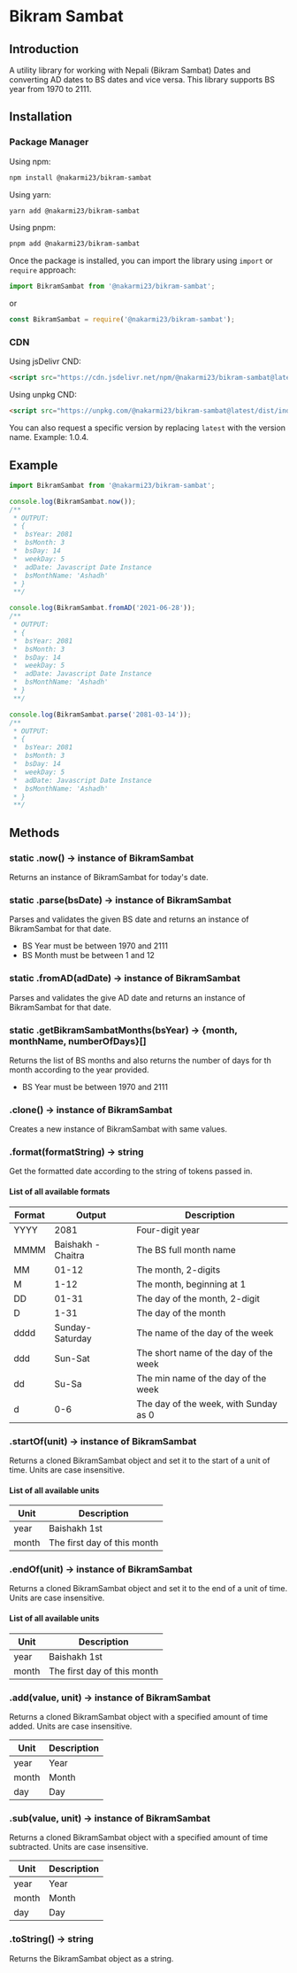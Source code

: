 # Bikram Sambat

## Introduction

A utility library for working with Nepali (Bikram Sambat) Dates and converting AD dates to BS dates and vice versa. This library supports BS year from 1970 to 2111.

## Installation

### Package Manager

Using npm:

```bash
npm install @nakarmi23/bikram-sambat
```

Using yarn:

```bash
yarn add @nakarmi23/bikram-sambat
```

Using pnpm:

```bash
pnpm add @nakarmi23/bikram-sambat
```

Once the package is installed, you can import the library using `import` or `require` approach:

```typescript
import BikramSambat from '@nakarmi23/bikram-sambat';
```

or

```typescript
const BikramSambat = require('@nakarmi23/bikram-sambat');
```

### CDN

Using jsDelivr CND:

```html
<script src="https://cdn.jsdelivr.net/npm/@nakarmi23/bikram-sambat@latest/dist/index.global.js"></script>
```

Using unpkg CND:

```html
<script src="https://unpkg.com/@nakarmi23/bikram-sambat@latest/dist/index.global.js"></script>
```

You can also request a specific version by replacing `latest` with the version name. Example: 1.0.4.

## Example

```typescript
import BikramSambat from '@nakarmi23/bikram-sambat';

console.log(BikramSambat.now());
/**
 * OUTPUT:
 * {
 *  bsYear: 2081
 *  bsMonth: 3
 *  bsDay: 14
 *  weekDay: 5
 *  adDate: Javascript Date Instance
 *  bsMonthName: 'Ashadh'
 * }
 **/

console.log(BikramSambat.fromAD('2021-06-28'));
/**
 * OUTPUT:
 * {
 *  bsYear: 2081
 *  bsMonth: 3
 *  bsDay: 14
 *  weekDay: 5
 *  adDate: Javascript Date Instance
 *  bsMonthName: 'Ashadh'
 * }
 **/

console.log(BikramSambat.parse('2081-03-14'));
/**
 * OUTPUT:
 * {
 *  bsYear: 2081
 *  bsMonth: 3
 *  bsDay: 14
 *  weekDay: 5
 *  adDate: Javascript Date Instance
 *  bsMonthName: 'Ashadh'
 * }
 **/
```

## Methods

### static .now() -> instance of BikramSambat

Returns an instance of BikramSambat for today's date.

### static .parse(bsDate) -> instance of BikramSambat

Parses and validates the given BS date and returns an instance of BikramSambat for that date.

- BS Year must be between 1970 and 2111
- BS Month must be between 1 and 12

### static .fromAD(adDate) -> instance of BikramSambat

Parses and validates the give AD date and returns an instance of BikramSambat for that date.

### static .getBikramSambatMonths(bsYear) -> {month, monthName, numberOfDays}[]

Returns the list of BS months and also returns the number of days for th month according to the year provided.

- BS Year must be between 1970 and 2111

### .clone() -> instance of BikramSambat

Creates a new instance of BikramSambat with same values.

### .format(formatString) -> string

Get the formatted date according to the string of tokens passed in.

#### List of all available formats

| Format | Output             | Description                           |
| ------ | ------------------ | ------------------------------------- |
| YYYY   | 2081               | Four-digit year                       |
| MMMM   | Baishakh - Chaitra | The BS full month name                |
| MM     | 01-12              | The month, 2-digits                   |
| M      | 1-12               | The month, beginning at 1             |
| DD     | 01-31              | The day of the month, 2-digit         |
| D      | 1-31               | The day of the month                  |
| dddd   | Sunday-Saturday    | The name of the day of the week       |
| ddd    | Sun-Sat            | The short name of the day of the week |
| dd     | Su-Sa              | The min name of the day of the week   |
| d      | 0-6                | The day of the week, with Sunday as 0 |

### .startOf(unit) -> instance of BikramSambat

Returns a cloned BikramSambat object and set it to the start of a unit of time. Units are case insensitive.

#### List of all available units

| Unit  | Description                 |
| ----- | --------------------------- |
| year  | Baishakh 1st                |
| month | The first day of this month |

### .endOf(unit) -> instance of BikramSambat

Returns a cloned BikramSambat object and set it to the end of a unit of time. Units are case insensitive.

#### List of all available units

| Unit  | Description                 |
| ----- | --------------------------- |
| year  | Baishakh 1st                |
| month | The first day of this month |

### .add(value, unit) -> instance of BikramSambat

Returns a cloned BikramSambat object with a specified amount of time added. Units are case insensitive.

| Unit  | Description |
| ----- | ----------- |
| year  | Year        |
| month | Month       |
| day   | Day         |

### .sub(value, unit) -> instance of BikramSambat

Returns a cloned BikramSambat object with a specified amount of time subtracted. Units are case insensitive.

| Unit  | Description |
| ----- | ----------- |
| year  | Year        |
| month | Month       |
| day   | Day         |

### .toString() -> string

Returns the BikramSambat object as a string.
